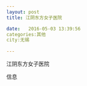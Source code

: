 ```yaml
--- 
layout: post 
title: 江阴东方女子医院

date:   2016-05-03 13:39:56 
categories:其他  
city:无锡
  
--- 
```

   
江阴东方女子医院

信息

